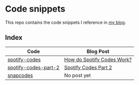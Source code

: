# Code snippets

This repo contains the code snippets I reference in [my blog](https://boonepeter.github.io/).

## Index

Code|Blog Post|
---|---|
[spotify-codes](./spotify-codes)|[How do Spotify Codes Work?](https://boonepeter.github.io/posts/2020-11-10-spotify-codes/)|
[spotify-codes-part-2](./spotify-codes-part-2)|[Spotify Codes Part 2](https://boonepeter.github.io/posts/spotify-codes-part-2/)
[snapcodes](./snapcodes)|No post yet

